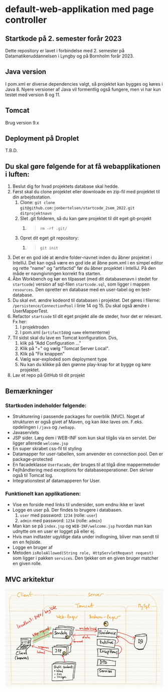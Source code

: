# default-web-applikation med page controller

## Startkode på 2. semester forår 2023

Dette repository er lavet i forbindelse med 2. semester på
Datamatikeruddannelsen i Lyngby og på Bornholm forår 2023.

## Java version
I pom.xml er diverse dependencies valgt, så projektet kan bygges og køres i Java 8. Nyere versioner af 
Java vil formentlig også fungere, men vi har kun testet med version 8 og 11.

## Tomcat
Brug version 9.x

## Deployment på Droplet
T.B.D.

## Du skal gøre følgende for at få webapplikationen i luften:

1. Beslut dig for hvad projektets database skal hedde.
2. Først skal du clone projektet eller downloade en zip-fil med projektet til din arbejdsstation.
   1. Clone: `git clone git@github.com:jonbertelsen/startcode_2sem_2022.git ditprojektnavn`
   2. Slet .git folderen, så du kan gøre projektet til dit eget git-projekt
      1. > `rm -rf .git/`
   3. Opret dit eget git repository:
      1. > `git init`
2. Det er en god idé at ændre folder-navnet inden du åbner projektet i IntelliJ. Det kan også være en god ide at åbne pom.xml i en simpel editor og rette "name" og "artifactid" før du åbner projektet i IntelliJ. På den måde er navngivningen korrekt fra starten.
3. Åbn Workbench og kør en tilpasset (med dit databasenavn i stedet for `startcode`) version af sql-filen `startcode.sql`, som ligger i mappen `resources`. Den opretter en database med en user-tabel og en test-database.
4. Du skal evt. ændre kodeord til databasen i projektet. Det gøres i filerne: `/persistence/ConnectionPool` i linie 14 og 15. Du skal også ændre i UserMapperTest.
5. Refactor `startcode` til dit eget projekt alle de steder, hvor det er relevant. Fx her:
   1. I projektroden
   2. I pom.xml (`artifactId`og `name` elementerne)
6. Til sidst skal du lave en Tomcat konfiguration. Dvs, 
   1. klik på "Add Configuration ..."
   2. Klik på "+" og vælg "Tomcat Server Local".
   3. Klik på "Fix knappen"
   4. Vælg war-exploded som deployment type
   5. Nu kan du klikke på den grønne play-knap for at bygge og køre projektet.
7. Lav et repo på GitHub til dit projekt

## Bemærkninger

### Startkoden indeholder følgende:

- Strukturering i passende packages for overblik (MVC). Noget af strukturen er også givet af Maven, og kan ikke laves om. F.eks. opdelingen i `/java` og `/webapp`.
- Javaservlets
- JSP sider. Læg dem i WEB-INF som kun skal tilgås via en servlet. Der ligger allerede `welcome.jsp`
- En super skrabet css-fil til styling
- Datamapper for user-tabellen, som anvender en connection pool. Den er package-protected
- En facadeklasse `UserFacade`, der bruges til at tilgå dine mappermetoder
- Fejlhåndtering med exceptions for databaseoperationer. Den skriver også til Tomcat log.
- Integrationstest af datamapperen for User.

### Funktionelt kan applikationen:

- Vise en forside med links til undersider, som endnu ikke er lavet
- Logge en user på. Der findes to brugere i databasen.
    1. `user` med password: `1234` (rolle: `user`)
    2. `admin` med password: `1234` (rolle: `admin`)
- Man kan se på `index.jsp` og `WEB-INF/welcome.jsp` hvordan man kan udnytte om en user er logget på eller ej.
- Hvis man indtaster ugyldige data under indlogning, bliver man sendt til en en fejlside.
- Logge en bruger af
- Metoden `isRoleAllowed(String role, HttpServletRequest request)` som ligger i pakken `services`. Den tjekker om en given bruger matcher en given rolle.

## MVC arkitektur

![](../mvc.jpg)
